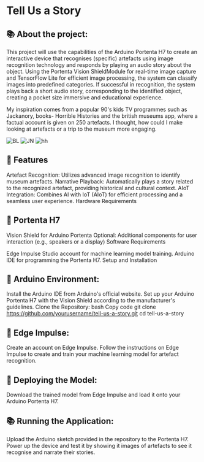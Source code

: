 # Tell Us a Story

## 📚 About the project:
This project will use the capabilities of the Arduino Portenta H7 to create an interactive device that recognises (specific) artefacts using image recognition technology and responds by playing an audio story about the object. Using the Portenta Vision ShieldModule for real-time image capture and TensorFlow Lite for efficient image processing, the system can classify images into predefined categories. If successful in recognition, the system plays back a short audio story, corresponding to the identified object, creating a pocket size immersive and educational experience.<br>

My inspiration comes from a popular 90's kids TV programmes such as Jackanory, books- Horrible Histories and the british museums app, where a factual account is given on 250 artefacts. I thought, how could I make looking at artefacts or a trip to the museum more engaging.

![BL](https://github.com/Emer3ld/Tell-Us-A-Story/assets/114082509/512cb0bc-6ec6-49a8-a291-e742dec46bda)
![JN](https://github.com/Emer3ld/Tell-Us-A-Story/assets/114082509/8e2fb509-a3b8-4d08-93ac-433a995cade7)
![hh](https://github.com/Emer3ld/Tell-Us-A-Story/assets/114082509/12f2e522-20ae-4e3b-815e-ba27214217dc)


## 📖 Features

Artefact Recognition: Utilizes advanced image recognition to identify museum artefacts.
Narrative Playback: Automatically plays a story related to the recognized artefact, providing historical and cultural context.
AIoT Integration: Combines AI with IoT (AIoT) for efficient processing and a seamless user experience.
Hardware Requirements

## 📖  Portenta H7
Vision Shield for Arduino Portenta
Optional: Additional components for user interaction (e.g., speakers or a display)
Software Requirements

Edge Impulse Studio account for machine learning model training.
Arduino IDE for programming the Portenta H7.
Setup and Installation

## 📖 Arduino Environment:
Install the Arduino IDE from Arduino's official website.
Set up your Arduino Portenta H7 with the Vision Shield according to the manufacturer's guidelines.
Clone the Repository:
bash
Copy code
git clone https://github.com/yourusername/tell-us-a-story.git
cd tell-us-a-story

## 📖 Edge Impulse:
Create an account on Edge Impulse.
Follow the instructions on Edge Impulse to create and train your machine learning model for artefact recognition.

## 📖 Deploying the Model:
Download the trained model from Edge Impulse and load it onto your Arduino Portenta H7.

## 📚 Running the Application:
Upload the Arduino sketch provided in the repository to the Portenta H7.
Power up the device and test it by showing it images of artefacts to see it recognise and narrate their stories.
